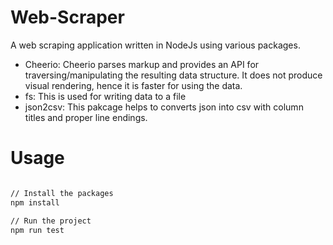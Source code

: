 # Web-Scraper
A web scraping application written in NodeJs using various packages.
- Cheerio: Cheerio parses markup and provides an API for traversing/manipulating the resulting data structure. It does not produce visual rendering, hence it is faster for using the data.
- fs: This is used for writing data to a file
- json2csv: This pakcage helps to converts json into csv with column titles and proper line endings.

# Usage

```sh

// Install the packages
npm install

// Run the project
npm run test

```

